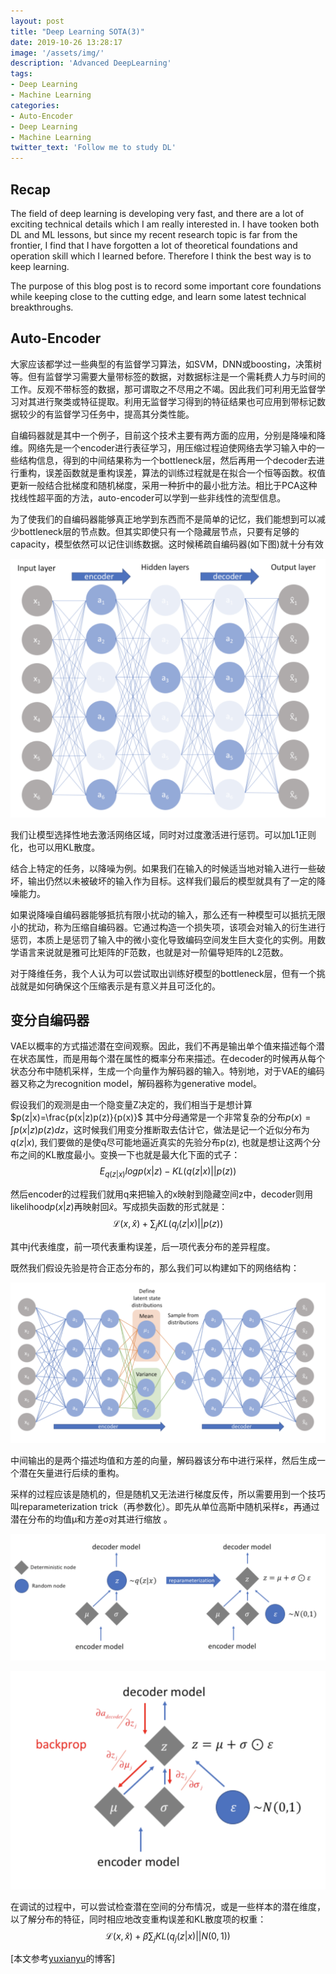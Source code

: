 ```yaml
---
layout: post
title: "Deep Learning SOTA(3)"
date: 2019-10-26 13:28:17
image: '/assets/img/'
description: 'Advanced DeepLearning'
tags:
- Deep Learning
- Machine Learning
categories:
- Auto-Encoder
- Deep Learning
- Machine Learning 
twitter_text: 'Follow me to study DL'
---
```


## Recap

The field of deep learning is developing very fast, and there are a lot of exciting technical details which I am really interested in. I have tooken both DL and ML lessons, but since my recent research topic is far from the frontier, I find that I have forgotten a lot of theoretical foundations and operation skill which I learned before. Therefore I think the best way is to keep learning.

The purpose of this blog post is to record some important core foundations while keeping close to the cutting edge, and learn some latest technical breakthroughs.

## Auto-Encoder

大家应该都学过一些典型的有监督学习算法，如SVM，DNN或boosting，决策树等。但有监督学习需要大量带标签的数据，对数据标注是一个需耗费人力与时间的工作。反观不带标签的数据，那可谓取之不尽用之不竭。因此我们可利用无监督学习对其进行聚类或特征提取。利用无监督学习得到的特征结果也可应用到带标记数据较少的有监督学习任务中，提高其分类性能。

自编码器就是其中一个例子，目前这个技术主要有两方面的应用，分别是降噪和降维。网络先是一个encoder进行表征学习，用压缩过程迫使网络去学习输入中的一些结构信息，得到的中间结果称为一个bottleneck层，然后再用一个decoder去进行重构，误差函数就是重构误差，算法的训练过程就是在拟合一个恒等函数。权值更新一般结合批梯度和随机梯度，采用一种折中的最小批方法。相比于PCA这种找线性超平面的方法，auto-encoder可以学到一些非线性的流型信息。

为了使我们的自编码器能够真正地学到东西而不是简单的记忆，我们能想到可以减少bottleneck层的节点数。但其实即使只有一个隐藏层节点，只要有足够的capacity，模型依然可以记住训练数据。这时候稀疏自编码器(如下图)就十分有效

![稀疏自编码器](https://github.com/clay001/blog/blob/gh-pages/_posts/posts_picture/SOTA(2)/sparse.png?raw=true)

我们让模型选择性地去激活网络区域，同时对过度激活进行惩罚。可以加L1正则化，也可以用KL散度。

结合上特定的任务，以降噪为例。如果我们在输入的时候适当地对输入进行一些破坏，输出仍然以未被破坏的输入作为目标。这样我们最后的模型就具有了一定的降噪能力。

如果说降噪自编码器能够抵抗有限小扰动的输入，那么还有一种模型可以抵抗无限小的扰动，称为压缩自编码器。它通过构造一个损失项，该项会对输入的衍生进行惩罚，本质上是惩罚了输入中的微小变化导致编码空间发生巨大变化的实例。用数学语言来说就是雅可比矩阵的F范数，也就是对一阶偏导矩阵的L2范数。

对于降维任务，我个人认为可以尝试取出训练好模型的bottleneck层，但有一个挑战就是如何确保这个压缩表示是有意义并且可泛化的。

## 变分自编码器

VAE以概率的方式描述潜在空间观察。因此，我们不再是输出单个值来描述每个潜在状态属性，而是用每个潜在属性的概率分布来描述。在decoder的时候再从每个状态分布中随机采样，生成一个向量作为解码器的输入。特别地，对于VAE的编码器又称之为recognition model，解码器称为generative model。

假设我们的观测是由一个隐变量Z决定的，我们相当于是想计算$p(z|x)=\frac{p(x|z)p(z)}{p(x)}$ 其中分母通常是一个非常复杂的分布$p(x) = \int p(x|z)p(z)dz$，这时候我们用变分推断取去估计它，做法是记一个近似分布为$q(z|x)$, 我们要做的是使q尽可能地逼近真实的先验分布p(z), 也就是想让这两个分布之间的KL散度最小。变换一下也就是最大化下面的式子：
$$
E_{q(z|x)}logp(x|z)- KL(q(z|x)||p(z))
$$


然后encoder的过程我们就用q来把输入的x映射到隐藏空间z中，decoder则用likelihood$p(x|z)$再映射回$\hat{x}$。写成损失函数的形式就是：
$$
\mathcal{L}(x,\hat{x}) + \sum_{j} KL(q_j(z|x) || p(z))
$$


其中j代表维度，前一项代表重构误差，后一项代表分布的差异程度。

既然我们假设先验是符合正态分布的，那么我们可以构建如下的网络结构：

![model](https://github.com/clay001/blog/blob/gh-pages/_posts/posts_picture/SOTA(2)/model.png?raw=true)

 中间输出的是两个描述均值和方差的向量，解码器该分布中进行采样，然后生成一个潜在矢量进行后续的重构。

采样的过程应该是随机的，但是随机又无法进行梯度反传，所以需要用到一个技巧叫reparameterization trick（再参数化）。即先从单位高斯中随机采样ε，再通过潜在分布的均值μ和方差σ对其进行缩放 。

![repara](https://github.com/clay001/blog/blob/gh-pages/_posts/posts_picture/SOTA(2)/repara.png?raw=true)

![repara2](https://github.com/clay001/blog/blob/gh-pages/_posts/posts_picture/SOTA(2)/repara2.png?raw=true)

在调试的过程中，可以尝试检查潜在空间的分布情况，或是一些样本的潜在维度，以了解分布的特征，同时相应地改变重构误差和KL散度项的权重：
$$
\mathcal{L}(x,\hat{x}) + \beta\sum_{j} KL(q_j(z|x) || N(0,1))
$$



[本文参考[yuxianyu](http://www.atyun.com/17888.html)的博客]

